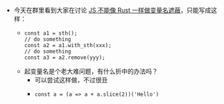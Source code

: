 - 今天在群里看到大家在讨论 [JS 不能像 Rust 一样做变量名遮蔽](https://t.me/c/1066867565/1062921)，只能写成这样：
	- ```
	  const a1 = sth();
	  // do something
	  const a2 = a1.with_sth(xxx);
	  // do something
	  const a3 = a2.remove(yyy);
	  ```
	- 起变量名是个老大难问题，有什么折中的办法吗？
		- 可以尝试这样做，不过很丑
		- ```
		  const a = (a => a + a.slice(2))('Hello')
		  ```